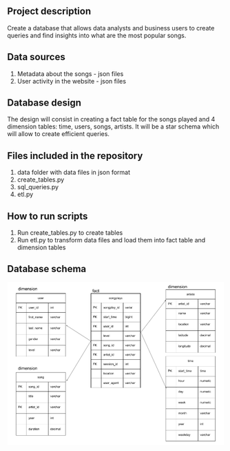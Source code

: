 
## Project description

Create a database that allows data analysts and business users to create queries and find insights into what are the most popular songs.

## Data sources  
1) Metadata about the songs - json files
2) User activity in the website - json files

## Database design  
The design will consist in creating a fact table for the songs played and 4 dimension tables: time, users, songs, artists.  It will be a star schema which will allow to create efficient queries.

## Files included in the repository
1) data folder with data files in json format
2) create_tables.py
3) sql_queries.py
4) etl.py

## How to run scripts
1) Run create_tables.py to create tables
2) Run etl.py to transform data files and load them into fact table and dimension tables

## Database schema
![database schema](tables_schema.png)




